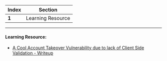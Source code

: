 Index | Section
---   | ---
**1** | Learning Resource

---

#### Learning Resource:

* [A Cool Account Takeover Vulnerability due to lack of Client Side Validation - Writeup](https://medium.com/@arthbajpai277/hello-everyone-my-name-is-arth-bajpai-im-from-lucknow-india-and-this-is-my-first-writeup-2ec6a54226c5)

